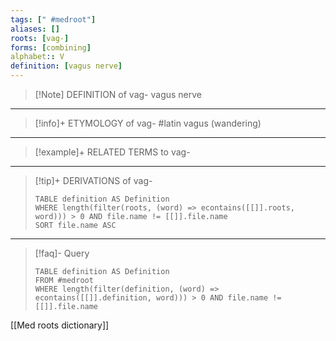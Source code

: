 ```yaml
---
tags: [" #medroot"]
aliases: []
roots: [vag-]
forms: [combining]
alphabet:: V
definition: [vagus nerve]
---
```

>[!Note] DEFINITION of vag-
>vagus nerve
_____
>[!info]+ ETYMOLOGY of vag-
>#latin vagus (wandering)
_____
>[!example]+ RELATED TERMS to vag-
>
_____
>[!tip]+ DERIVATIONS of vag-
>```dataview
>TABLE definition AS Definition 
>WHERE length(filter(roots, (word) => econtains([[]].roots, word))) > 0 AND file.name != [[]].file.name
>SORT file.name ASC
>```
___
>[!faq]- Query
>```dataview
>TABLE definition AS Definition
>FROM #medroot
>WHERE length(filter(definition, (word) => econtains([[]].definition, word))) > 0 AND file.name != [[]].file.name
>```

[[Med roots dictionary]]